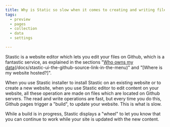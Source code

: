 ```yaml
---
title: Why is Static so slow when it comes to creating and writing files to Github?
tags:
  - preview
  - pages
  - collection
  - data
  - settings

---
```

Stastic is a website editor which lets you edit your files on Github, which is a fantastic service, as explained in the sections "[Who owns my data](/docs/stastic-ui-the-github-source-link-in-the-menu)(/docs/stastic-ui-the-github-source-link-in-the-menu)" and "[Where is my website hosted?]".

When you use Stastic installer to install Stastic on an existing website or to create a new website, when you use Stastic editor to edit content on your website, all these operation are made on files which are located on Github servers. The read and write operations are fast, but every time you do this, Github pages trigger a "build", to update your website. This is what is slow.

While a build is in progress, Stastic displays a "wheel" to let you know that you can continue to work while your site is updated with the new content.

